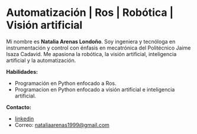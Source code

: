 # Automatización | Ros | Robótica | Visión artificial 

Mi nombre es **Natalia Arenas Londoño**. Soy ingeniera y tecnóloga en instrumentación y control  con énfasis en mecatrónica del Politécnico Jaime Isaza Cadavid. Me apasiona la robótica, la visión artificial, inteligencia artificial y la automatización.

**Habilidades:**

- Programación en Python enfocado a Ros.
- Programacion en Python enfocado a visión artificial e inteligencia artificial.

**Contacto:**

- [linkedin](www.linkedin.com/in/natalia-arenas-londoño)
- Correo: nataliaarenas1999@gmail.com
